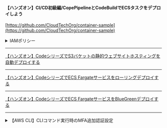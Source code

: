 #### 【ハンズオン】CI/CD初級編/CopePipelineとCodeBuildでECSタスクをデプロイしよう
[https://github.com/CloudTechOrg/container-sample](https://github.com/CloudTechOrg/container-sample)

<details>
  <summary> IAMポリシー
  </summary> 
{
    "Version": "2012-10-17",
    "Statement": [
        {
            "Effect": "Allow",
            "Action": [
                "ecr:GetAuthorizationToken",
                "ecr:BatchCheckLayerAvailability",
                "ecr:GetDownloadUrlForLayer",
                "ecr:GetRepositoryPolicy",
                "ecr:DescribeRepositories",
                "ecr:ListImages",
                "ecr:DescribeImages",
                "ecr:BatchGetImage",
                "ecr:InitiateLayerUpload",
                "ecr:UploadLayerPart",
                "ecr:CompleteLayerUpload",
                "ecr:PutImage"
            ],
            "Resource": "*"
        }
    ]
}
</details>

---

[【ハンズオン】CodeシリーズでS3バケットの静的ウェブサイトホスティングを自動デプロイする](/sprint-06-file/【ハンズオン】CodeシリーズでS3バケットの静的ウェブサイトホスティングを自動デプロイする)

---

[【ハンズオン】CodeシリーズでECS Fargateサービスをローリングデプロイする](/sprint-06-file/【ハンズオン】CodeシリーズでECS-Fargateサービスをローリングデプロイする)

---

[【ハンズオン】CodeシリーズでECS FargateサービスをBlueGreenデプロイする](/sprint-06-file/【ハンズオン】CodeシリーズでECS-FargateサービスをBlueGreenデプロイする)

---

<details>
  <summary> 【AWS CLI】CLIコマンド実行時のMFA追加認証設定
  </summary> 

  #### IAMロール信頼ポリシー
  ```json
  {
    "Version": "2012-10-17",
    "Statement": [
        {
            "Effect": "Allow",
            "Principal": {
                "AWS": "arn:aws:iam::715731572821:user/test-2"
            },
            "Action": "sts:AssumeRole",
            "Condition": {
                "Bool": {
                    "aws:MultiFactorAuthPresent": "true"
                }
            }
        }
    ]
}
  ```

```
source_profile =
role_arn =
mfa_serial =
```
</details>